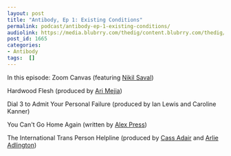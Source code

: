 ```yaml
---
layout: post
title: "Antibody, Ep 1: Existing Conditions"
permalink: podcast/antibody-ep-1-existing-conditions/
audiolink: https://media.blubrry.com/thedig/content.blubrry.com/thedig/Antibody_Episode_1.mp3
post_id: 1665
categories: 
- Antibody
tags:  []
---
```

In this episode:
Zoom Canvas (featuring 
[Nikil Saval](https://nikilsaval.com/))

Hardwood Flesh (produced by 
[Ari Mejia](https://twitter.com/ari_el_mejia))

Dial 3 to Admit Your Personal Failure (produced by Ian Lewis and Caroline Kanner)

You Can't Go Home Again (written by 
[Alex Press](https://twitter.com/alexnpress))

The International Trans Person Helpline (produced by 
[Cass Adair](https://www.cassiusadair.com/) and 
[Arlie Adlington](https://www.arlie.me/))
